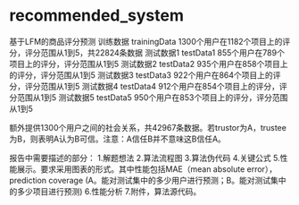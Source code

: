 # recommended_system
基于LFM的商品评分预测
训练数据 trainingData 1300个用户在1182个项目上的评分，评分范围从1到5，共22824条数据
测试数据1 testData1 855个用户在789个项目上的评分，评分范围从1到5
测试数据2 testData2 935个用户在858个项目上的评分，评分范围从1到5
测试数据3 testData3 922个用户在864个项目上的评分，评分范围从1到5
测试数据4 testData4 912个用户在854个项目上的评分，评分范围从1到5
测试数据5 testData5 950个用户在853个项目上的评分，评分范围从1到5

额外提供1300个用户之间的社会关系，共42967条数据。若trustor为A，trustee为B，则表明A认为B可信。注意：A信任B并不意味这B信任A。


报告中需要描述的部分：
1.解题想法
2.算法流程图
3.算法伪代码
4.关键公式
5.性能展示。要求采用图表的形式。其中性能包括MAE（mean absolute error），prediction coverage (A。能对测试集中的多少用户进行预测；B。能对测试集中的多少项目进行预测)
6.性能分析
7.附件，算法源代码。
